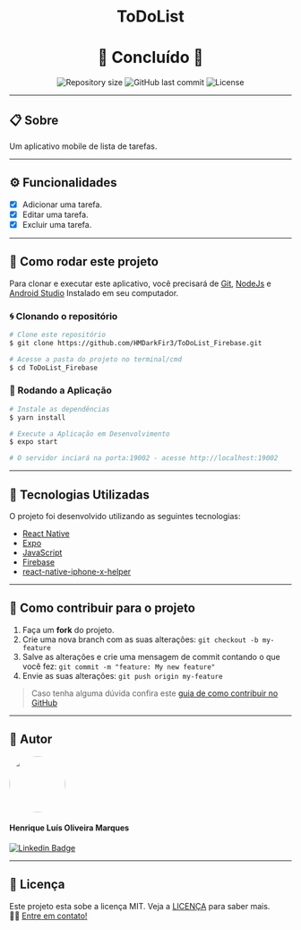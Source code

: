 <h1 align="center">ToDoList</h1>

<h1 align="center">
  🚀 Concluído 🚀
</h1>

<p align="center" >
  <img alt="Repository size" src="https://img.shields.io/github/repo-size/hmdarkfir3/ToDoList_Firebase?style=for-the-badge">
  
  <img alt="GitHub last commit" src="https://img.shields.io/github/last-commit/hmdarkfir3/ToDoList_Firebase?style=for-the-badge">
  
  <img alt="License" src="https://img.shields.io/badge/license-MIT-blue.svg?style=for-the-badge" />
</p>

---

## 📋 Sobre
Um aplicativo mobile de lista de tarefas.

---

## ⚙️ Funcionalidades

- [x] Adicionar uma tarefa.
- [x] Editar uma tarefa.
- [x] Excluir uma tarefa.

---

## 📂 Como rodar este projeto

Para clonar e executar este aplicativo, você precisará de [Git](https://git-scm.com), [NodeJs](https://nodejs.org/en/) e [Android Studio](https://developer.android.com/studio) Instalado em seu computador.

### 🌀 Clonando o repositório

```bash
# Clone este repositório
$ git clone https://github.com/HMDarkFir3/ToDoList_Firebase.git

# Acesse a pasta do projeto no terminal/cmd
$ cd ToDoList_Firebase
```

### 🎲 Rodando a Aplicação

```bash
# Instale as dependências
$ yarn install

# Execute a Aplicação em Desenvolvimento
$ expo start 

# O servidor inciará na porta:19002 - acesse http://localhost:19002
```

---

## 🚀 Tecnologias Utilizadas
 
O projeto foi desenvolvido utilizando as seguintes tecnologias:

- [React Native](https://reactnative.dev)
- [Expo](https://expo.io)
- [JavaScript](https://developer.mozilla.org/pt-BR/docs/Web/JavaScript)
- [Firebase](https://firebase.google.com)
- [react-native-iphone-x-helper](https://github.com/ptelad/react-native-iphone-x-helper)

---

## 💪 Como contribuir para o projeto

1. Faça um **fork** do projeto.
2. Crie uma nova branch com as suas alterações: `git checkout -b my-feature`
3. Salve as alterações e crie uma mensagem de commit contando o que você fez: `git commit -m "feature: My new feature"`
4. Envie as suas alterações: `git push origin my-feature`
> Caso tenha alguma dúvida confira este [guia de como contribuir no GitHub](https://github.com/firstcontributions/first-contributions)

---

## 🧑 Autor

<img style="border-radius: 50%;" src="https://github.com/HMDarkFir3.png" width="100px;" alt=""/>
 <h4>Henrique Luís Oliveira Marques</h4>

[![Linkedin Badge](https://img.shields.io/badge/-Henrique-blue?style=flat-square&logo=Linkedin&logoColor=white&link=https://www.linkedin.com/in/henrique-luís-oliveira-marques-3406361a7/)](https://www.linkedin.com/in/henrique-luís-oliveira-marques-3406361a7/) 

---

## 📝 Licença
Este projeto esta sobe a licença MIT. Veja a [LICENÇA](./LICENSE) para saber mais. 
<br>
👋🏽 [Entre em contato!](https://www.linkedin.com/in/henrique-luís-oliveira-marques-3406361a7/)
